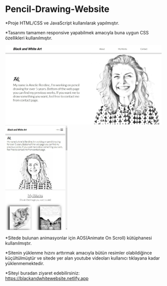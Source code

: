 # Pencil-Drawing-Website

*Proje HTML/CSS ve JavaScript kullanılarak yapılmıştır.

*Tasarımı tamamen responsive yapabilmek amacıyla buna uygun CSS özellikleri kullanılmıştır.

<img src="./images/github-images/anasayfa.jpg">
<img src="./images/github-images/anasayfa-mobil.jpg" width="200">

*Sitede bulunan animasyonlar için AOS(Animate On Scroll) kütüphanesi kullanılmıştır.

*Sitenin yüklenme hızını arttırmak amacıyla bütün resimler olabildiğince küçültülmüştür ve sitede yer alan youtube videoları kullanıcı tıklayana kadar yüklenmemektedir.

*Siteyi buradan ziyaret edebilirsiniz: https://blackandwhitewebsite.netlify.app

